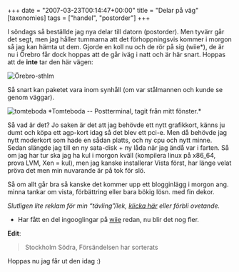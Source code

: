 +++
date = "2007-03-23T00:14:47+00:00"
title = "Delar på väg"
[taxonomies]
tags = ["handel", "postorder"]
+++

I söndags så beställde jag nya delar till datorn (postorder). Men tyvärr går det segt, men jag håller tummarna att det förhoppningsvis kommer i morgon så jag kan hämta ut dem. Gjorde en koll nu och de rör på sig (wiie*), de är nu i Örebro får dock hoppas att de går iväg i natt och är här snart. Hoppas att de **inte** tar den här vägen:

<img id="image365" src="/images/2007/03/paket-loc.png" alt="Örebro-sthlm" />

Så snart kan paketet vara inom synhåll (om var stålmannen och kunde se genom väggar).

<img id="image366" src="/images/2007/03/tomteboda.jpg" alt="tomteboda" />  
*Tomteboda -- Postterminal, tagit från mitt fönster.*

Så vad är det? Jo saken är det att jag behövde ett nytt grafikkort, känns ju dumt och köpa ett agp-kort idag så det blev ett pci-e. Men då behövde jag nytt moderkort som hade en sådan platts, och ny cpu och nytt minne. Sedan slängde jag till en ny sata-disk + ny låda när jag ändå var i farten. Så om jag har tur ska jag ha kul i morgon kväll (kompilera linux på x86_64, prova LVM, Xen = kul), men jag kanske installerar Vista först, har länge velat pröva det men min nuvarande är på tok för slö.

Så om allt går bra så kanske det kommer upp ett blogginlägg i morgon ang. minna tankar om vista, förbättring eller bara bökig lösn. med fin dekor.

*Slutligen lite reklam för min &#8220;tävling&#8221;/lek, [klicka här][1] eller förbli ovetande.*

* Har fått en del ingooglingar på [wiie][2] redan, nu blir det nog fler.

**Edit**:

> Stockholm Södra, Försändelsen har sorterats

Hoppas nu jag får ut den idag :) 



<small></small>

 [1]: http://junkpile.se/~s/wp/2007/03/gissa-vemvad-1/
 [2]: http://junkpile.se/~s/wp/2006/10/wiie/
